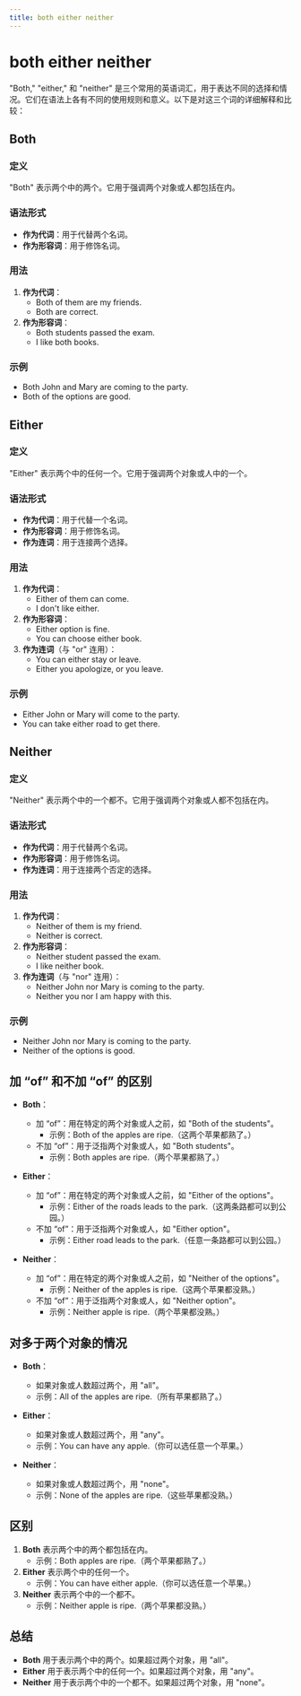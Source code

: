 ```yaml
---
title: both either neither
---
```


# both either neither

"Both," "either," 和 "neither" 是三个常用的英语词汇，用于表达不同的选择和情况。它们在语法上各有不同的使用规则和意义。以下是对这三个词的详细解释和比较：

## Both

### 定义

"Both" 表示两个中的两个。它用于强调两个对象或人都包括在内。

### 语法形式

- **作为代词**：用于代替两个名词。
- **作为形容词**：用于修饰名词。

### 用法

1. **作为代词**：
   - Both of them are my friends.
   - Both are correct.
2. **作为形容词**：
   - Both students passed the exam.
   - I like both books.

### 示例

- Both John and Mary are coming to the party.
- Both of the options are good.

## Either

### 定义

"Either" 表示两个中的任何一个。它用于强调两个对象或人中的一个。

### 语法形式

- **作为代词**：用于代替一个名词。
- **作为形容词**：用于修饰名词。
- **作为连词**：用于连接两个选择。

### 用法

1. **作为代词**：
   - Either of them can come.
   - I don't like either.
2. **作为形容词**：
   - Either option is fine.
   - You can choose either book.
3. **作为连词**（与 "or" 连用）：
   - You can either stay or leave.
   - Either you apologize, or you leave.

### 示例

- Either John or Mary will come to the party.
- You can take either road to get there.

## Neither

### 定义

"Neither" 表示两个中的一个都不。它用于强调两个对象或人都不包括在内。

### 语法形式

- **作为代词**：用于代替两个名词。
- **作为形容词**：用于修饰名词。
- **作为连词**：用于连接两个否定的选择。

### 用法

1. **作为代词**：
   - Neither of them is my friend.
   - Neither is correct.
2. **作为形容词**：
   - Neither student passed the exam.
   - I like neither book.
3. **作为连词**（与 "nor" 连用）：
   - Neither John nor Mary is coming to the party.
   - Neither you nor I am happy with this.

### 示例

- Neither John nor Mary is coming to the party.
- Neither of the options is good.

## 加 “of” 和不加 “of” 的区别

- **Both**：

  - 加 “of”：用在特定的两个对象或人之前，如 "Both of the students"。
    - 示例：Both of the apples are ripe.（这两个苹果都熟了。）
  - 不加 “of”：用于泛指两个对象或人，如 "Both students"。
    - 示例：Both apples are ripe.（两个苹果都熟了。）

- **Either**：

  - 加 “of”：用在特定的两个对象或人之前，如 "Either of the options"。
    - 示例：Either of the roads leads to the park.（这两条路都可以到公园。）
  - 不加 “of”：用于泛指两个对象或人，如 "Either option"。
    - 示例：Either road leads to the park.（任意一条路都可以到公园。）

- **Neither**：
  - 加 “of”：用在特定的两个对象或人之前，如 "Neither of the options"。
    - 示例：Neither of the apples is ripe.（这两个苹果都没熟。）
  - 不加 “of”：用于泛指两个对象或人，如 "Neither option"。
    - 示例：Neither apple is ripe.（两个苹果都没熟。）

## 对多于两个对象的情况

- **Both**：

  - 如果对象或人数超过两个，用 "all"。
  - 示例：All of the apples are ripe.（所有苹果都熟了。）

- **Either**：

  - 如果对象或人数超过两个，用 "any"。
  - 示例：You can have any apple.（你可以选任意一个苹果。）

- **Neither**：
  - 如果对象或人数超过两个，用 "none"。
  - 示例：None of the apples are ripe.（这些苹果都没熟。）

## 区别

1. **Both** 表示两个中的两个都包括在内。
   - 示例：Both apples are ripe.（两个苹果都熟了。）
2. **Either** 表示两个中的任何一个。
   - 示例：You can have either apple.（你可以选任意一个苹果。）
3. **Neither** 表示两个中的一个都不。
   - 示例：Neither apple is ripe.（两个苹果都没熟。）

## 总结

- **Both** 用于表示两个中的两个。如果超过两个对象，用 "all"。
- **Either** 用于表示两个中的任何一个。如果超过两个对象，用 "any"。
- **Neither** 用于表示两个中的一个都不。如果超过两个对象，用 "none"。

